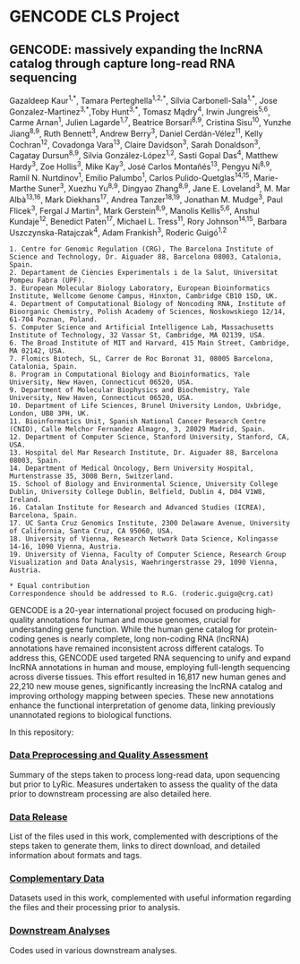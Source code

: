 # GENCODE CLS Project
## GENCODE: massively expanding the lncRNA catalog through capture long-read RNA sequencing
Gazaldeep Kaur<sup>1,\*</sup>, Tamara Perteghella<sup>1,2,\*</sup>, Sílvia Carbonell-Sala<sup>1,\*</sup>, Jose Gonzalez-Martinez<sup>3,\*</sup>,Toby Hunt<sup>3,\*</sup>, Tomasz Mądry<sup>4</sup>, Irwin Jungreis<sup>5,6</sup>, Carme Arnan<sup>1</sup>, Julien Lagarde<sup>1,7</sup>, Beatrice Borsari<sup>8,9</sup>, Cristina Sisu<sup>10</sup>, Yunzhe Jiang<sup>8,9</sup>, Ruth Bennett<sup>3</sup>, Andrew Berry<sup>3</sup>, Daniel Cerdán-Vélez<sup>11</sup>, Kelly Cochran<sup>12</sup>, Covadonga Vara<sup>13</sup>, Claire Davidson<sup>3</sup>, Sarah Donaldson<sup>3</sup>, Cagatay Dursun<sup>8,9</sup>, Silvia González-López<sup>1,2</sup>, Sasti Gopal Das<sup>4</sup>, Matthew Hardy<sup>3</sup>, Zoe Hollis<sup>3</sup>, Mike Kay<sup>3</sup>, José Carlos Montañés<sup>13</sup>, Pengyu Ni<sup>8,9</sup>, Ramil N. Nurtdinov<sup>1</sup>, Emilio Palumbo<sup>1</sup>, Carlos Pulido-Quetglas<sup>14,15</sup>, Marie-Marthe Suner<sup>3</sup>, Xuezhu Yu<sup>8,9</sup>, Dingyao Zhang<sup>8,9</sup>, Jane E. Loveland<sup>3</sup>, M. Mar Albà<sup>13,16</sup>, Mark Diekhans<sup>17</sup>, Andrea Tanzer<sup>18,19</sup>, Jonathan M. Mudge<sup>3</sup>, Paul Flicek<sup>3</sup>, Fergal J Martin<sup>3</sup>, Mark Gerstein<sup>8,9</sup>, Manolis Kellis<sup>5,6</sup>, Anshul Kundaje<sup>12</sup>, Benedict Paten<sup>17</sup>, Michael L. Tress<sup>11</sup>, Rory Johnson<sup>14,15</sup>, Barbara Uszczynska-Ratajczak<sup>4</sup>, Adam Frankish<sup>3</sup>, Roderic Guigó<sup>1,2</sup>


    1. Centre for Genomic Regulation (CRG), The Barcelona Institute of Science and Technology, Dr. Aiguader 88, Barcelona 08003, Catalonia, Spain.
    2. Departament de Ciències Experimentals i de la Salut, Universitat Pompeu Fabra (UPF).
    3. European Molecular Biology Laboratory, European Bioinformatics Institute, Wellcome Genome Campus, Hinxton, Cambridge CB10 1SD, UK.
    4. Department of Computational Biology of Noncoding RNA, Institute of Bioorganic Chemistry, Polish Academy of Sciences, Noskowskiego 12/14, 61-704 Poznan, Poland.
    5. Computer Science and Artificial Intelligence Lab, Massachusetts Institute of Technology, 32 Vassar St, Cambridge, MA 02139, USA.
    6. The Broad Institute of MIT and Harvard, 415 Main Street, Cambridge, MA 02142, USA.
    7. Flomics Biotech, SL, Carrer de Roc Boronat 31, 08005 Barcelona, Catalonia, Spain.
    8. Program in Computational Biology and Bioinformatics, Yale University, New Haven, Connecticut 06520, USA.
    9. Department of Molecular Biophysics and Biochemistry, Yale University, New Haven, Connecticut 06520, USA.
    10. Department of Life Sciences, Brunel University London, Uxbridge, London, UB8 3PH, UK.
    11. Bioinformatics Unit, Spanish National Cancer Research Centre (CNIO), Calle Melchor Fernandez Almagro, 3, 28029 Madrid, Spain.
    12. Department of Computer Science, Stanford University, Stanford, CA, USA.
    13. Hospital del Mar Research Institute, Dr. Aiguader 88, Barcelona 08003, Spain.
    14. Department of Medical Oncology, Bern University Hospital, Murtenstrasse 35, 3008 Bern, Switzerland.
    15. School of Biology and Environmental Science, University College Dublin, University College Dublin, Belfield, Dublin 4, D04 V1W8, Ireland.
    16. Catalan Institute for Research and Advanced Studies (ICREA), Barcelona, Spain.
    17. UC Santa Cruz Genomics Institute, 2300 Delaware Avenue, University of California, Santa Cruz, CA 95060, USA.
    18. University of Vienna, Research Network Data Science, Kolingasse 14-16, 1090 Vienna, Austria.
    19. University of Vienna, Faculty of Computer Science, Research Group Visualization and Data Analysis, Waehringerstrasse 29, 1090 Vienna, Austria.
    
    * Equal contribution
    Correspondence should be addressed to R.G. (roderic.guigo@crg.cat)

GENCODE is a 20-year international project focused on producing high-quality annotations for human and mouse genomes, crucial for understanding gene function. While the human gene catalog for protein-coding genes is nearly complete, long non-coding RNA (lncRNA) annotations have remained inconsistent across different catalogs. To address this, GENCODE used targeted RNA sequencing to unify and expand lncRNA annotations in human and mouse, employing full-length sequencing across diverse tissues. This effort resulted in 16,817 new human genes and 22,210 new mouse genes, significantly increasing the lncRNA catalog and improving orthology mapping between species. These new annotations enhance the functional interpretation of genome data, linking previously unannotated regions to biological functions.

In this repository:

### [Data Preprocessing and Quality Assessment](https://github.com/guigolab/CLS3_GENCODE/tree/main/data_preprocessing)
Summary of the steps taken to process long-read data, upon sequencing but prior to LyRic. Measures undertaken to assess the quality of the data prior to downstream processing are also detailed here.
### [Data Release](https://github.com/guigolab/CLS3_GENCODE/tree/main/data_release)
List of the files used in this work, complemented with descriptions of the steps taken to generate them, links to direct download, and detailed information about formats and tags.
### [Complementary Data](https://github.com/guigolab/CLS3_GENCODE/tree/main/complementary_data)
Datasets used in this work, complemented with useful information regarding the files and their processing prior to analysis.
### [Downstream Analyses](https://github.com/guigolab/CLS3_GENCODE/tree/main/downstream_analyses)
Codes used in various downstream analyses.
